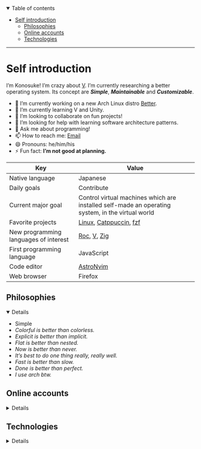 <!--
**sakkke/sakkke** is a ✨ _special_ ✨ repository because its `README.md` (this file) appears on your GitHub profile.

Here are some ideas to get you started:

- 🔭 I’m currently working on ...
- 🌱 I’m currently learning ...
- 👯 I’m looking to collaborate on ...
- 🤔 I’m looking for help with ...
- 💬 Ask me about ...
- 📫 How to reach me: ...
- 😄 Pronouns: ...
- ⚡ Fun fact: ...
-->

<details open><summary>Table of contents</summary>

- [Self introduction](#self-introduction)
  - [Philosophies](#philosophies)
  - [Online accounts](#online-accounts)
  - [Technologies](#technologies)

</details>

***

# Self introduction

I’m Konosuke!
I’m crazy about [V](https://github.com/vlang/v).
I’m currently researching a better operating system.
Its concept are ***Simple***, ***Maintainable*** and ***Customizable***.

- 🔭 I’m currently working on a new Arch Linux distro [Better](https://github.com/sakkke/better).
- 🌱 I’m currently learning V and Unity.
- 👯 I’m looking to collaborate on fun projects!
- 🤔 I’m looking for help with learning software architecture patterns.
- 💬 Ask me about programming!
- 📫 How to reach me: [Email](mailto:w32w64@gmail.com)
- 😄 Pronouns: he/him/his
- ⚡ Fun fact: **I’m not good at planning.**

Key | Value
-|-
Native language | Japanese
Daily goals | Contribute
Current major goal | Control virtual machines which are installed self-made an operating system, in the virtual world
Favorite projects | [Linux](https://github.com/torvalds/linux), [Catppuccin](https://github.com/catppuccin/catppuccin), [fzf](https://github.com/junegunn/fzf)
New programming languages of interest | [Roc](https://github.com/roc-lang/roc), [V](https://github.com/vlang/v), [Zig](https://github.com/ziglang/zig)
First programming language | JavaScript
Code editor | [AstroNvim](https://github.com/AstroNvim/AstroNvim)
Web browser | Firefox

## Philosophies

<details open>

- Simple
- *Colorful is better than colorless.*
- *Explicit is better than implicit.*
- *Flat is better than nested.*
- *Now is better than never.*
- *It’s best to do one thing really, really well.*
- *Fast is better than slow.*
- *Done is better than perfect.*
- *I use arch btw.*

</details>

## Online accounts

<details>

- [CodePen](https://codepen.io/sakkke)
- [Facebook](https://www.facebook.com/profile.php?id=100080298587283)
- [GitHub](https://github.com/sakkke)
- [Instagram](https://www.instagram.com/sakkke_dev/)
- [Linkedin](https://www.linkedin.com/in/konosuke-sakai-64918b253/)
- [Spotify](https://open.spotify.com/user/lgembq0v6w8uuug3ynkh6et1f)
- [Stack Overflow](https://stackoverflow.com/users/18221444/sakkke)
- [Twitter](https://twitter.com/SakkkeDev)
- [Unix & Linux](https://unix.stackexchange.com/users/514537/sakkke)
- [YouTube](https://www.youtube.com/channel/UCoaGuNQt8M_6cPyI75K8GJw)
- [Zenn](https://zenn.dev/sakkke)

</details>

## Technologies

<details>

Note that if you are in a web browser, let’s try a key binding `Ctrl` `F` to search!

- Adobe Illustrator
- Adobe Photoshop
- Adobe Premiere Pro
- Alpine Linux
- Android
- Arch Linux
- Arduino
- AsciiDoc
- Astro
- Bash
- Bitwarden
- C
- C#
- C++
- CSS
- Chrome OS
- CircleCI
- Codecov
- Debian
- Deno
- Docker
- EditorConfig
- Firefox
- Git
- Git LFS
- GitHub
- GitHub Actions
- GitHub Packages
- GitHub Pages
- Gitpod
- Google Chrome
- HTML
- Homebrew
- Inkscape
- JSON
- JavaScript
- LaTeX
- Linux
- Lua
- Make
- Markdown
- Microsoft Excel
- Microsoft PowerPoint
- Microsoft Word
- Neovim
- Netlify
- Next.js
- Node.js
- Nushell
- Nuxt
- Pop!_OS
- PostgreSQL
- PowerShell
- PyPI
- Python
- Raspberry Pi
- React
- Supabase
- Svelte
- TOML
- Tailwind CSS
- TypeScript
- Ubuntu
- Unity
- V
- VPM
- VSCodium
- Vercel
- Vim
- VirtualBox
- Visual Studio Code
- Vite
- Vue
- WSL
- WSL 2
- Windows
- Windows 10
- Windows 11
- XML
- YAML
- Zsh
- fish shell
- macOS
- npm
- reStructuredText

</details>
